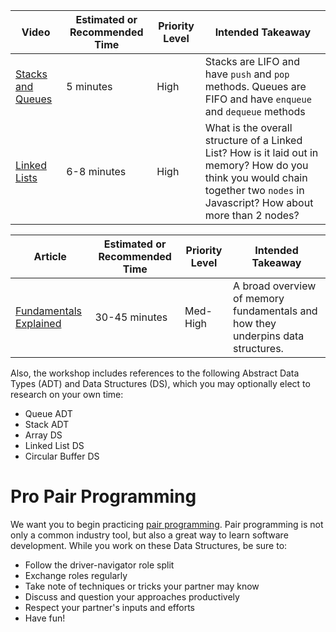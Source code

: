 Video | Estimated or Recommended Time | Priority Level | Intended Takeaway
--------|-------------------------------|----------------|-----------
[Stacks and Queues](https://www.youtube.com/watch?v=6QS_Cup1YoI) | 5 minutes | High | Stacks are LIFO and have `push` and `pop` methods. Queues are FIFO and have `enqueue` and `dequeue` methods
[Linked Lists](https://www.youtube.com/watch?v=LOHBGyK3Hbs) | 6-8 minutes | High | What is the overall structure of a Linked List? How is it laid out in memory? How do you think you would chain together two `nodes` in Javascript? How about more than 2 nodes?

Article | Estimated or Recommended Time | Priority Level | Intended Takeaway
--------|-------------------------------|----------------|-----------
[Fundamentals Explained](https://www.interviewcake.com/article/python/data-structures-coding-interview) | 30-45 minutes | Med-High | A broad overview of memory fundamentals and how they underpins data structures.


Also, the workshop includes references to the following Abstract Data Types (ADT) and Data Structures (DS), which you may optionally elect to research on your own time:

* Queue ADT
* Stack ADT
* Array DS
* Linked List DS
* Circular Buffer DS

             
# Pro Pair Programming

We want you to begin practicing [pair programming](https://www.agilealliance.org/glossary/pairing/). Pair programming is not only a common industry tool, but also a great way to learn software development. While you work on these Data Structures, be sure to:

* Follow the driver-navigator role split
* Exchange roles regularly
* Take note of techniques or tricks your partner may know
* Discuss and question your approaches productively
* Respect your partner's inputs and efforts
* Have fun!